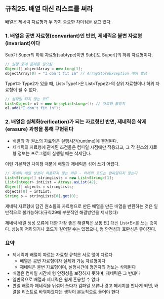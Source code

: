## 규칙25. 배열 대신 리스트를 써라

배열은 제네릭 자료형과 두 가지 중요한 차이점을 갖고 있다.

### 1. 배열은 공변 자료형(convariant)인 반면, 제네릭은 불변 자료형(invariant)이다

Sub가 Super의 하위 자료형(subtype)이면 Sub[]도 Super[]의 하위 자료형이다.

```java
// 실행 중에 문제를 일으킴
Object[] objectArray = new Long[1];
objectArray[0] = "I don't fit in" // ArrayStoreException 예외 발생
```

Type1과 Type2가 있을 때, List&lt;Type1&gt;은 List&lt;Type2&gt;의 상위 자료형이나 하위 자료형이 될 수 없다.

```java
// 컴파일 되지 않는 코드
List<Object> ol = new ArrayList<Long>(); // 자료형 불일치
ol.add("I don't fit in");
```

### 2. 배열은 실체화(reification)가 되는 자료형인 반면, 제네릭은 삭제(erasure) 과정을 통해 구현된다

- 배열의 각 원소의 자료형은 실행시간(runtime)에 결정된다. 
- 제네릭의 자료형에 관계된 조건들은 컴파일 시점에만 적용되고, 그 각 원소의 자료형 정보는 프로그램이 실행될 때는 삭제된다.

이런 기본적인 차이점 때문에 배열과 제네릭은 섞어 쓰기 어렵다.

```java
// 제네릭 배열 생성이 허용되지 않는 이유 - 아래의 코드는 컴파일되지 않는다
List<String>[] stringLists = new List<String>[1];
List<Integer> intList = Arrays.asList(42);
Object[] objects = stringLists;
objects[0] = intList;
String s = stringLists[0].get(0);
```

제네릭 자료형에 담긴 원소들의 자료형으로 만든 배열을 만든 배열을 반환하는 것은 일반적으로 불가능하다(규칙29에 부분적인 해결방안을 제시했다)

제네릭 배열 생성 오류에 대한 가장 좋은 해결책은 보통 E[] 대신 List&lt;E&gt;를 쓰는 것이다. 성능이 저하되거나 코드가 길어질 수는 있겠으나, 형 안전성과 호환성은 좋아진다.

### 요약

- 제네릭과 배열이 따르는 자료형 규칙은 서로 많이 다르다
  - 배열은 공변 자료형이자 실체화 가능 자료형이다
  - 제네릭은 불변 자료형이며, 실행시간에 형인자의 정보는 삭제된다
- 배열은 컴파일 시간에 형 안정성을 보장하지 못하며, 제네릭은 그 반대다
- 일반적으로 배열과 제네릭은 쉽게 혼용할 수 없다
- 만일 배열과 제네릭을 뒤섞어 쓰다가 컴파일 오류나 경고 메시지를 만나게 되면, 배열을 리스트로 바꿔야겠다는 생각이 본능적으로 들어야 한다
